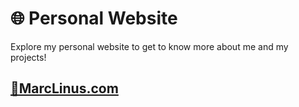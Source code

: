# 🌐 Personal Website

Explore my personal website to get to know more about me and my projects!

## [🔗MarcLinus.com]([https://www.yourwebsite.com](https://extrm-gn.github.io/Portfolio-website/)https://extrm-gn.github.io/Portfolio-website/)
